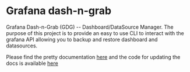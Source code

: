 # Grafana dash-n-grab 

Grafana Dash-n-Grab (GDG) -- Dashboard/DataSource Manager.  The purpose of this project is to provide an easy to use CLI to interact with the grafana API allowing you to backup and restore dashboard and datasources.

Please find the pretty documentation [here](https://netsage-project.github.io/grafana-dashboard-manager/docs/usage_guide/) and the code for updating the docs is available [here](https://github.com/netsage-project/grafana-dashboard-manager/tree/master/documentation)

